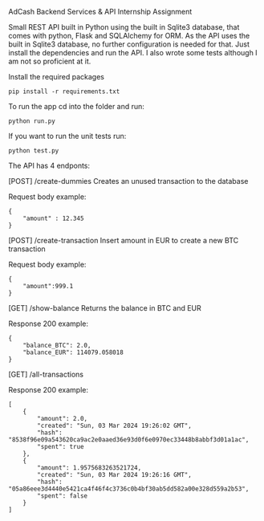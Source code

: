 AdCash Backend Services & API Internship Assignment

Small REST API built in Python using the built in Sqlite3 database, that comes with python, Flask
and SQLAlchemy for ORM. As the API uses the built in Sqlite3 database, no further configuration is
needed for that. Just install the dependencies and run the API. I also wrote some tests although 
I am not so proficient at it.

Install the required packages

```
pip install -r requirements.txt
```


To run the app cd into the folder and run:

```
python run.py
```


If you want to run the unit tests run:

```
python test.py
```


The API has 4 endponts:

[POST] /create-dummies
Creates an unused transaction to the database

Request body example:
```
{
    "amount" : 12.345
}
```

[POST] /create-transaction
Insert amount in EUR to create a new BTC transaction

Request body example:
```
{
    "amount":999.1
}
```
[GET] /show-balance
Returns the balance in BTC and EUR

Response 200 example:
```
{
	"balance_BTC": 2.0,
	"balance_EUR": 114079.058018
}
```

[GET] /all-transactions

Response 200 example:
```
[
	{
		"amount": 2.0,
		"created": "Sun, 03 Mar 2024 19:26:02 GMT",
		"hash": "8538f96e09a543620ca9ac2e0aaed36e93d0f6e0970ec33448b8abbf3d01a1ac",
		"spent": true
	},
	{
		"amount": 1.9575683263521724,
		"created": "Sun, 03 Mar 2024 19:26:16 GMT",
		"hash": "05a86eee3d4440e5421ca4f46f4c3736c0b4bf30ab5dd582a00e328d559a2b53",
		"spent": false
	}
]
```
